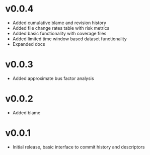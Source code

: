 v0.0.4
======

 * Added cumulative blame and revision history
 * Added file change rates table with risk metrics
 * Added basic functionality with coverage files
 * Added limited time window based dataset functionality
 * Expanded docs
 
v0.0.3
======

 * Added approximate bus factor analysis

v0.0.2
======

 * Added blame

v0.0.1
======

 * Initial release, basic interface to commit history and descriptors